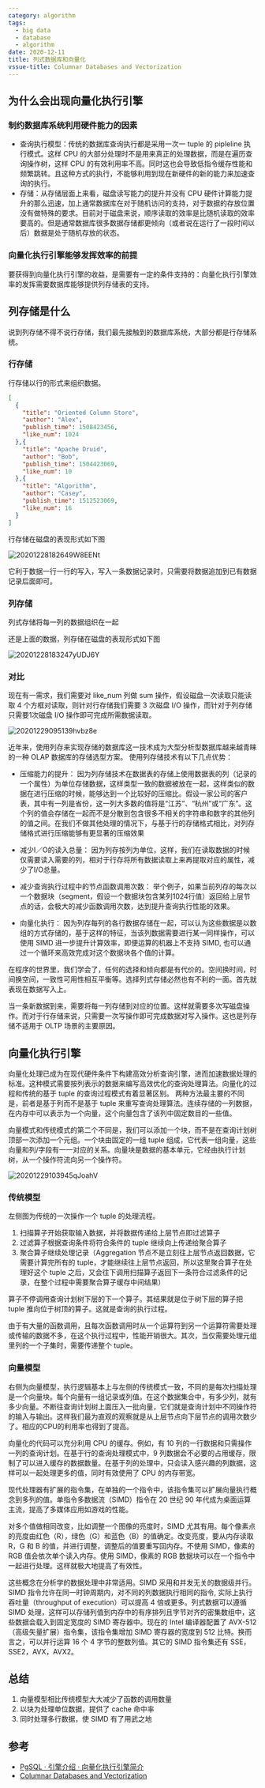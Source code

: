 ```yaml
---
category: algorithm
tags:
  - big data
  - database
  - algorithm
date: 2020-12-11
title: 列式数据库和向量化
vssue-title: Columnar Databases and Vectorization
---
```


## 为什么会出现向量化执行引擎

### 制约数据库系统利用硬件能力的因素

- 查询执行模型：传统的数据库查询执行都是采用一次一 tuple 的 pipleline 执行模式。这样 CPU 的大部分处理时不是用来真正的处理数据，而是在遍历查询操作树，这样 CPU 的有效利用率不高。同时这也会导致低指令缓存性能和频繁跳转。且这种方式的执行，不能够利用到现在新硬件的新的能力来加速查询的执行。 
- 存储：从存储层面上来看，磁盘读写能力的提升并没有 CPU 硬件计算能力提升的那么迅速，加上通常数据库在对于随机访问的支持，对于数据的存放位置没有做特殊的要求。目前对于磁盘来说，顺序读取的效率是比随机读取的效率要高的。但是通常数据库很多数据存储都更倾向（或者说在运行了一段时间以后）数据是处于随机存放的状态。

### 向量化执行引擎能够发挥效率的前提
要获得到向量化执行引擎的收益，是需要有一定的条件支持的：向量化执行引擎效率的发挥需要数据库能够提供列存储表的支持。 

## 列存储是什么

说到列存储不得不说行存储，我们最先接触到的数据库系统，大部分都是行存储系统。

### 行存储

行存储以行的形式来组织数据。

```json
[
  {
    "title": "Oriented Column Store",
    "author": "Alex",
    "publish_time": 1508423456,
    "like_num": 1024
  },{
    "title": "Apache Druid",
    "author": "Bob",
    "publish_time": 1504423069,
    "like_num": 10
  },{
    "title": "Algorithm",
    "author": "Casey",
    "publish_time": 1512523069,
    "like_num": 16
  }
]
```

行存储在磁盘的表现形式如下图

![20201228182649W8EENt](https://cdn.jsdelivr.net/gh/oolongd/assets@main/img/20201228182649W8EENt.png)

它利于数据一行一行的写入，写入一条数据记录时，只需要将数据追加到已有数据记录后面即可。

### 列存储

列式存储将每一列的数据组织在一起

还是上面的数据，列存储在磁盘的表现形式如下图

![20201228183247yUDJ6Y](https://cdn.jsdelivr.net/gh/oolongd/assets@main/img/20201228183247yUDJ6Y.png)

### 对比

现在有一需求，我们需要对 like_num 列做 sum 操作，假设磁盘一次读取只能读取 4 个方框对读取，则针对行存储我们需要 3 次磁盘 I/O 操作，而针对于列存储只需要1次磁盘 I/O 操作即可完成所需数据读取。

![20201229095139hvbz8e](https://cdn.jsdelivr.net/gh/oolongd/assets@main/img/20201229095139hvbz8e.png)

近年来，使用列存来实现存储的数据库这一技术成为大型分析型数据库越来越青睐的一种 OLAP 数据库的存储选型方案。 
使用列存储技术有以下几点优势：

* 压缩能力的提升： 因为列存储技术在数据表的存储上使用数据表的列（记录的一个属性）为单位存储数据，这样类型一致的数据被放在一起，这样类似的数据在进行压缩的时候，能够达到一个比较好的压缩比。假设一家公司的客户表，其中有一列是省份，这一列大多数的值将是“江苏”、“杭州”或“广东”。这个列的值会存储在一起而不是分散到包含很多不相关的字符串和数字的其他列的值之间。在我们不做其他处理的情况下，与基于行的存储格式相比，对列存储格式进行压缩能够有更显著的压缩效果

* 减少I／O的读入总量： 因为列存按列为单位，这样，我们在读取数据的时候仅需要读入需要的列，相对于行存将所有数据读取上来再提取对应的属性，减少了I/O总量。

* 减少查询执行过程中的节点函数调用次数： 举个例子，如果当前列存的每次以一个数据块（segment，假设一个数据块包含某列1024行值）返回给上层节点的话，会极大的减少函数调用次数，达到提升查询执行性能的效果。

* 向量化执行： 因为列存每列的各行数据存储在一起，可以认为这些数据是以数组的方式存储的，基于这样的特征，当该列数据需要进行某一同样操作，可以使用 SIMD 进一步提升计算效率，即便运算的机器上不支持 SIMD, 也可以通过一个循环来高效完成对这个数据块各个值的计算。

在程序的世界里，我们学会了，任何的选择和倾向都是有代价的。空间换时间，时间换空间，一致性可用性相互平衡等。选择列式存储必然也有不利的一面。首先就表现在数据写入上。

当一条新数据到来，需要将每一列存储到对应的位置。这样就需要多次写磁盘操作。而对于行存储来说，只需要一次写操作即可完成数据对写入操作。这也是列存储不适用于 OLTP 场景的主要原因。

## 向量化执行引擎

向量化处理已成为在现代硬件条件下构建高效分析查询引擎，进而加速数据处理的标准。这种模式需要按列表示的数据来编写高效优化的查询处理算法。向量化的过程和传统的基于 tuple 的查询过程模式有着显著区别。 两种方法最主要的不同是，前者是基于列而不是基于 tuple 来重写查询处理算法。连续存储的一列数据，在内存中可以表示为一个向量，这个向量包含了该列中固定数目的一些值。

向量模式和传统模式的第二个不同是，我们可以添加一个块，而不是在查询计划树顶部一次添加一个元组。一个块由固定的一组 tuple 组成，它代表一组向量，这些向量和列/字段有一一对应的关系。向量块是数据的基本单元，它经由执行计划树，从一个操作符流向另一个操作符。

![20201229103945qJoahV](https://cdn.jsdelivr.net/gh/oolongd/assets@main/img/20201229103945qJoahV.png)

### 传统模型

左侧图为传统的一次操作一个 tuple 的处理流程。
1. 扫描算子开始获取输入数据，并将数据传递给上层节点即过滤算子
2. 过滤算子根据查询条件将符合条件的 tuple 继续向上传递给聚合算子
3. 聚合算子继续处理记录（Aggregation 节点不是立刻往上层节点返回数据，它需要计算完所有的 tuple，才能继续往上层节点返回，所以这里聚合算子在处理好这个 tuple 之后，又会往下调用扫描算子返回下一条符合过滤条件的记录，在整个过程中需要聚合算子缓存中间结果）

算子不停调用查询计划树下层的下一个算子。其结果就是位于树下层的算子把 tuple 推向位于树顶的算子。这就是查询的执行过程。

由于有大量的函数调用，且每次函数调用时从一个运算符到另一个运算符需要处理或传输的数据不多，在这个执行过程中，性能开销很大。其次，当仅需要处理元组里列的一个子集时，需要传递整个 tuple。

### 向量模型

右侧为向量模型，执行逻辑基本上与左侧的传统模式一致，不同的是每次扫描处理是一个向量块。每个向量有一组记录或列值。在这个数据集合中，有多少列，就有多少向量。不断往查询计划树上面压入一批向量，它们就是查询计划中不同操作符的输入与输出。这样我们最为直观的观察就是从上层节点向下层节点的调用次数少了。相应的CPU的利用率也得到了提高。

向量化的代码可以充分利用 CPU 的缓存。例如，有 10 列的一行数据和只需操作一列的查询计划。在基于行的查询处理模式中，9 列数据会不必要的占用缓存，限制了可以进入缓存的数据数量。在基于列的处理中，只会读入感兴趣的列数据，这样可以一起处理更多的值，同时有效使用了 CPU 的内存带宽。

现代处理器有扩展的指令集，在单独的一个指令中，该指令集可以扩展向量执行概念到多列的值。单指令多数据流（SIMD）指令在 20 世纪 90 年代成为桌面运算主流，提高了多媒体应用如游戏的性能。

对多个值做相同改变，比如调整一个图像的亮度时，SIMD 尤其有用。每个像素点的亮度由红色（R），绿色（G）和蓝色（B）的值确定。改变亮度，要从内存读取 R，G 和 B 的值，并进行调整，调整后的值要重写回内存。不使用 SIMD，像素的 RGB 值会依次单个读入内存。使用 SIMD，像素的 RGB 数据块可以在一个指令中一起进行处理。这样就极大地提高了有效性。

这些概念在分析学的数据处理中非常适用。SIMD 采用和并发无关的数据级并行。SIMD 指令允许在同一时钟周期内，对不同的列数据执行相同的指令, 实际上执行吞吐量（throughput of execution）可以提高 4 倍或更多。列式数据可以遵循 SIMD 处理，这样可以存储列值到内存中的有序排列且字节对齐的密集数组中，这些数据会载入到固定宽度的 SIMD 寄存器中。现在的 Intel 编译器配置了 AVX-512（高级矢量扩展）指令集，该指令集增加 SIMD 寄存器的宽度到 512 比特。换而言之，可以并行运算 16 个 4 字节的整数列值。其它的 SIMD 指令集还有 SSE，SSE2，AVX，AVX2。

## 总结
1. 向量模型相比传统模型大大减少了函数的调用数量
2. 以块为处理单位数据，提供了 cache 命中率
3. 同时处理多行数据，使 SIMD 有了用武之地

## 参考
* [PgSQL · 引擎介绍 · 向量化执行引擎简介](http://mysql.taobao.org/monthly/2017/01/06/)
* [Columnar Databases and Vectorization](https://www.infoq.com/articles/columnar-databases-and-vectorization/)